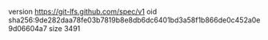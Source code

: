 version https://git-lfs.github.com/spec/v1
oid sha256:9de282daa78fe03b7819b8e8db6dc6401bd3a58f1b866de0c452a0e9d06604a7
size 3491
